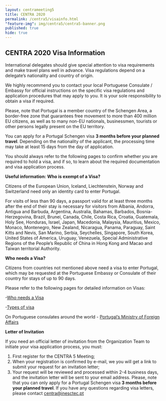 ```yaml
---
layout: centrameeting5
title: CENTRA 2020
permalink: /centra5/visainfo.html
"feature-img": img/centra5/centra5-banner.png
published: true
hide: true
---
```


## CENTRA 2020 Visa Information

International delegates should give special attention to visa requirements and make travel plans well in advance. Visa regulations depend on a delegate’s nationality and country of origin.

We highly recommend you to contact your local Portuguese Consulate / Embassy for official instructions on the specific visa regulations and application procedures that may apply to you. It is your sole responsibility to obtain a visa if required.

Please, note that Portugal is a member country of the Schengen Area, a border-free zone that guarantees free movement to more than 400 million EU citizens, as well as to many non-EU nationals, businessmen, tourists or other persons legally present on the EU territory.

You can apply for a Portugal Schengen visa **3 months before your planned travel**. Depending on the nationality of the applicant, the processing time may take at least 15 days from the day of application.

You should always refer to the following pages to confirm whether you are required to hold a visa, and if so, to learn about the required documentation and visa application process.

**Useful information:**
**Who is exempt of a Visa?**

Citizens of the European Union, Iceland, Liechtenstein, Norway and Switzerland need only an identity card to enter Portugal.

For visits of less than 90 days, a passport valid for at least three months after the end of their stay is necessary for visitors from Albania, Andorra, Antigua and Barbuda, Argentina, Australia, Bahamas, Barbados, Bosnia-Herzegovina, Brazil, Brunei, Canada, Chile, Costa Rica, Croatia, Guatemala, Holy See, Honduras, Israel, Japan, Macedonia, Malaysia, Mauritius, Mexico, Monaco, Montenegro, New Zealand, Nicaragua, Panama, Paraguay, Saint Kitts and Nevis, San Marino, Serbia, Seychelles, Singapore, South Korea, United States of America, Uruguay, Venezuela, Special Administrative Regions of the People’s Republic of China in Hong Kong and Macao and Taiwan territorial Authority.

**Who needs a Visa?**

Citizens from countries not mentioned above need a visa to enter Portugal, which may be requested at the Portuguese Embassy or Consulate of their country for stays of up to 90 days.

Please refer to the following pages for detailed information on Visas:

-[Who needs a Visa](https://www.vistos.mne.pt/en/short-stay-visas-schengen/general-information/who-needs-a-visa)

-[Types of visa](https://www.vistos.mne.pt/en/short-stay-visas-schengen/general-information/type-of-visas)

On Portuguese consulates around the world - [Portugal’s Ministry of Foreign Affairs](http://www.secomunidades.pt/web/guest/PostosConsulares)



**Letter of Invitation**

If you need an official letter of invitation from the Organization Team to initiate your visa application process, you must:

1. First register for the CENTRA 5 Meeting;
2. When your registration is confirmed by e-mail, we you will get a link to submit your request for an invitation letter;
3. Your request will be reviewed and processed within 2-4 business days, and the invitation letter will be sent to your email address. Please, note that you can only apply for a Portugal Schengen visa **3 months before your planned travel**. If you have any questions regarding visa letters, please contact centra@inesctec.pt
